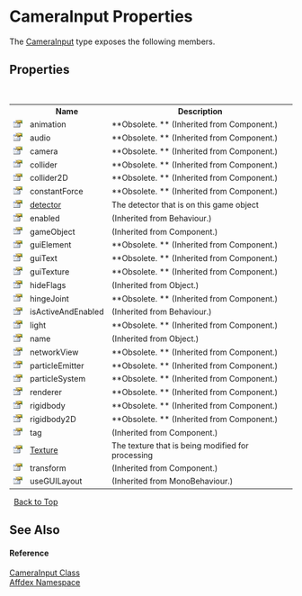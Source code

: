 # CameraInput Properties
 

The <a href="5a5279cd-f2cc-c73f-8243-a6319229c662">CameraInput</a> type exposes the following members.


## Properties
&nbsp;<table><tr><th></th><th>Name</th><th>Description</th></tr><tr><td>![Public property](media/pubproperty.gif "Public property")</td><td>animation</td><td> **Obsolete. ** (Inherited from Component.)</td></tr><tr><td>![Public property](media/pubproperty.gif "Public property")</td><td>audio</td><td> **Obsolete. ** (Inherited from Component.)</td></tr><tr><td>![Public property](media/pubproperty.gif "Public property")</td><td>camera</td><td> **Obsolete. ** (Inherited from Component.)</td></tr><tr><td>![Public property](media/pubproperty.gif "Public property")</td><td>collider</td><td> **Obsolete. ** (Inherited from Component.)</td></tr><tr><td>![Public property](media/pubproperty.gif "Public property")</td><td>collider2D</td><td> **Obsolete. ** (Inherited from Component.)</td></tr><tr><td>![Public property](media/pubproperty.gif "Public property")</td><td>constantForce</td><td> **Obsolete. ** (Inherited from Component.)</td></tr><tr><td>![Public property](media/pubproperty.gif "Public property")</td><td><a href="3fc3f512-5af1-4a71-a495-5eb0cec8663a">detector</a></td><td>
The detector that is on this game object</td></tr><tr><td>![Public property](media/pubproperty.gif "Public property")</td><td>enabled</td><td> (Inherited from Behaviour.)</td></tr><tr><td>![Public property](media/pubproperty.gif "Public property")</td><td>gameObject</td><td> (Inherited from Component.)</td></tr><tr><td>![Public property](media/pubproperty.gif "Public property")</td><td>guiElement</td><td> **Obsolete. ** (Inherited from Component.)</td></tr><tr><td>![Public property](media/pubproperty.gif "Public property")</td><td>guiText</td><td> **Obsolete. ** (Inherited from Component.)</td></tr><tr><td>![Public property](media/pubproperty.gif "Public property")</td><td>guiTexture</td><td> **Obsolete. ** (Inherited from Component.)</td></tr><tr><td>![Public property](media/pubproperty.gif "Public property")</td><td>hideFlags</td><td> (Inherited from Object.)</td></tr><tr><td>![Public property](media/pubproperty.gif "Public property")</td><td>hingeJoint</td><td> **Obsolete. ** (Inherited from Component.)</td></tr><tr><td>![Public property](media/pubproperty.gif "Public property")</td><td>isActiveAndEnabled</td><td> (Inherited from Behaviour.)</td></tr><tr><td>![Public property](media/pubproperty.gif "Public property")</td><td>light</td><td> **Obsolete. ** (Inherited from Component.)</td></tr><tr><td>![Public property](media/pubproperty.gif "Public property")</td><td>name</td><td> (Inherited from Object.)</td></tr><tr><td>![Public property](media/pubproperty.gif "Public property")</td><td>networkView</td><td> **Obsolete. ** (Inherited from Component.)</td></tr><tr><td>![Public property](media/pubproperty.gif "Public property")</td><td>particleEmitter</td><td> **Obsolete. ** (Inherited from Component.)</td></tr><tr><td>![Public property](media/pubproperty.gif "Public property")</td><td>particleSystem</td><td> **Obsolete. ** (Inherited from Component.)</td></tr><tr><td>![Public property](media/pubproperty.gif "Public property")</td><td>renderer</td><td> **Obsolete. ** (Inherited from Component.)</td></tr><tr><td>![Public property](media/pubproperty.gif "Public property")</td><td>rigidbody</td><td> **Obsolete. ** (Inherited from Component.)</td></tr><tr><td>![Public property](media/pubproperty.gif "Public property")</td><td>rigidbody2D</td><td> **Obsolete. ** (Inherited from Component.)</td></tr><tr><td>![Public property](media/pubproperty.gif "Public property")</td><td>tag</td><td> (Inherited from Component.)</td></tr><tr><td>![Public property](media/pubproperty.gif "Public property")</td><td><a href="eab8884b-26e1-8108-1cdf-7c81eaf8a50c">Texture</a></td><td>
The texture that is being modified for processing</td></tr><tr><td>![Public property](media/pubproperty.gif "Public property")</td><td>transform</td><td> (Inherited from Component.)</td></tr><tr><td>![Public property](media/pubproperty.gif "Public property")</td><td>useGUILayout</td><td> (Inherited from MonoBehaviour.)</td></tr></table>&nbsp;
<a href="#camerainput-properties">Back to Top</a>

## See Also


#### Reference
<a href="5a5279cd-f2cc-c73f-8243-a6319229c662">CameraInput Class</a><br /><a href="b8038333-b12e-8ea1-a2ce-74c8d611fa89">Affdex Namespace</a><br />